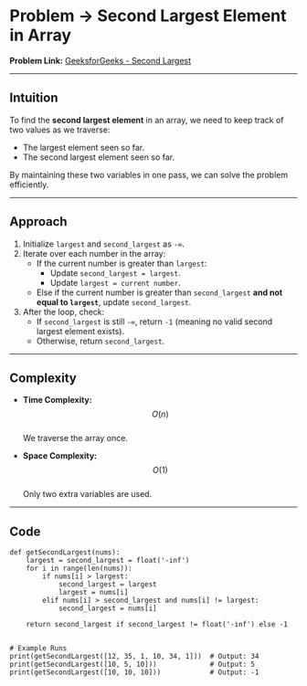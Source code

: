 # Problem -> Second Largest Element in Array

**Problem Link:** [GeeksforGeeks - Second Largest](https://www.geeksforgeeks.org/problems/second-largest3735/1?page=1&sortBy=submissions)

---

## Intuition

To find the **second largest element** in an array, we need to keep track of two values as we traverse:

- The largest element seen so far.
- The second largest element seen so far.

By maintaining these two variables in one pass, we can solve the problem efficiently.

---

## Approach

1. Initialize `largest` and `second_largest` as `-∞`.
2. Iterate over each number in the array:
   - If the current number is greater than `largest`:
     - Update `second_largest = largest`.
     - Update `largest = current number`.
   - Else if the current number is greater than `second_largest` **and not equal to `largest`**, update `second_largest`.
3. After the loop, check:
   - If `second_largest` is still `-∞`, return `-1` (meaning no valid second largest element exists).
   - Otherwise, return `second_largest`.

---

## Complexity

- **Time Complexity:** $$O(n)$$  
  We traverse the array once.

- **Space Complexity:** $$O(1)$$  
  Only two extra variables are used.

---

## Code

```python3
def getSecondLargest(nums):
    largest = second_largest = float('-inf')
    for i in range(len(nums)):
        if nums[i] > largest:
            second_largest = largest
            largest = nums[i]
        elif nums[i] > second_largest and nums[i] != largest:
            second_largest = nums[i]

    return second_largest if second_largest != float('-inf') else -1


# Example Runs
print(getSecondLargest([12, 35, 1, 10, 34, 1]))  # Output: 34
print(getSecondLargest([10, 5, 10]))             # Output: 5
print(getSecondLargest([10, 10, 10]))            # Output: -1

```
